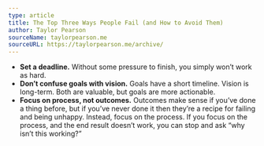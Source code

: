 ```yaml
---
type: article
title: The Top Three Ways People Fail (and How to Avoid Them)
author: Taylor Pearson
sourceName: taylorpearson.me
sourceURL: https://taylorpearson.me/archive/
---
```


* **Set a deadline.** Without some pressure to finish, you simply won’t work as hard.
* **Don’t confuse goals with vision.** Goals have a short timeline. Vision is long-term. Both are
  valuable, but goals are more actionable.
* **Focus on process, not outcomes.** Outcomes make sense if you’ve done a thing before, but if
  you’ve never done it then they’re a recipe for failing and being unhappy. Instead, focus on the
  process. If you focus on the process, and the end result doesn’t work, you can stop and ask “why
  isn’t this working?”
